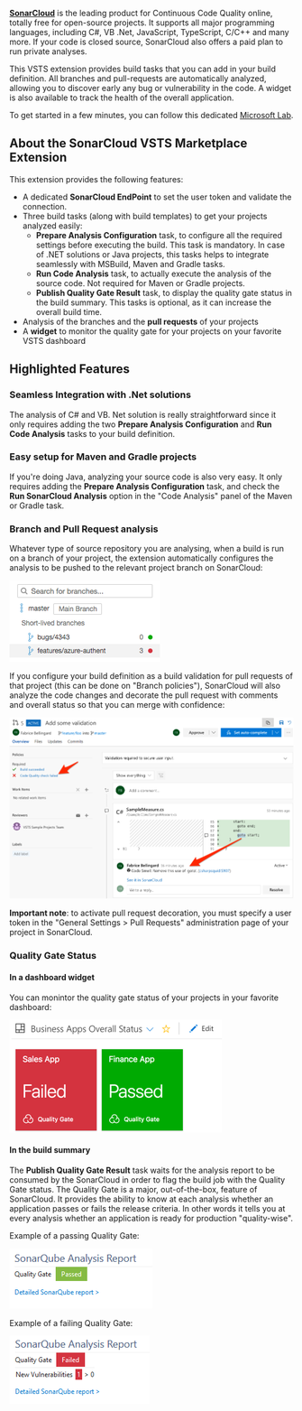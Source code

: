 **[SonarCloud][sc]** is the leading product for Continuous Code Quality online, totally free for open-source projects. It supports all major programming languages, including C#, VB .Net, JavaScript, TypeScript, C/C++ and many more. If your code is closed source, SonarCloud also offers a paid plan to run private analyses.

This VSTS extension provides build tasks that you can add in your build definition. All branches and pull-requests are automatically analyzed, allowing you to discover early any bug or vulnerability in the code. A widget is also available to track the health of the overall application.

To get started in a few minutes, you can follow this dedicated [Microsoft Lab][getstarted].

## About the SonarCloud VSTS Marketplace Extension
This extension provides the following features:
* A dedicated **SonarCloud EndPoint** to set the user token and validate the connection.
* Three build tasks (along with build templates) to get your projects analyzed easily:
  * **Prepare Analysis Configuration** task, to configure all the required settings before executing the build. This task is mandatory. In case of .NET solutions or Java projects, this tasks helps to integrate seamlessly with MSBuild, Maven and Gradle tasks.
  * **Run Code Analysis** task, to actually execute the analysis of the source code. Not required for Maven or Gradle projects.
  * **Publish Quality Gate Result** task, to display the quality gate status in the build summary. This tasks is optional, as it can increase the overall build time.
* Analysis of the branches and the **pull requests** of your projects
* A **widget** to monitor the quality gate for your projects on your favorite VSTS dashboard

## Highlighted Features
### Seamless Integration with .Net solutions
The analysis of C# and VB. Net solution is really straightforward since it only requires adding the two **Prepare Analysis Configuration** and **Run Code Analysis** tasks to your build definition.

### Easy setup for Maven and Gradle projects
If you're doing Java, analyzing your source code is also very easy. It only requires adding the **Prepare Analysis Configuration** task, and check the **Run SonarCloud Analysis** option in the "Code Analysis" panel of the Maven or Gradle task.

### Branch and Pull Request analysis
Whatever type of source repository you are analysing, when a build is run on a branch of your project, the extension 
automatically configures the analysis to be pushed to the relevant project branch on SonarCloud:

![Branches](img/branches.png)

If you configure your build definition as a build validation for pull requests of that project (this can be done on "Branch policies"), SonarCloud will also
analyze the code changes and decorate the pull request with comments and overall status so that you can merge with confidence:

![PR-Decoration](img/pull-request-decoration.png)

**Important note**: to activate pull request decoration, you must specify a user token in the 
"General Settings > Pull Requests" administration page of your project in SonarCloud.

### Quality Gate Status

#### In a dashboard widget
You can monintor the quality gate status of your projects in your favorite dashboard:

![Quality Gate Widget](img/widget.png)

#### In the build summary
The **Publish Quality Gate Result** task waits for the analysis report to be consumed by the SonarCloud in order to flag the build job with the Quality Gate status. The Quality Gate is a major, out-of-the-box, feature of SonarCloud. It provides the ability to know at each analysis whether an application passes or fails the release criteria. In other words it tells you at every analysis whether an application is ready for production "quality-wise".

Example of a passing Quality Gate:

![Passed Qualiy Gate](img/sq-analysis-report-passed.png)

Example of a failing Quality Gate:

![Failed Qualiy Gate](img/sq-analysis-report-failed.png)

   [sc]: <https://sonarcloud.io>
   [getstarted]: <https://aka.ms/sonarcloudlab>
